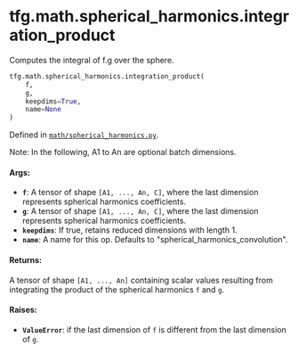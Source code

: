 <div itemscope itemtype="http://developers.google.com/ReferenceObject">
<meta itemprop="name" content="tfg.math.spherical_harmonics.integration_product" />
<meta itemprop="path" content="Stable" />
</div>

# tfg.math.spherical_harmonics.integration_product

Computes the integral of f.g over the sphere.

``` python
tfg.math.spherical_harmonics.integration_product(
    f,
    g,
    keepdims=True,
    name=None
)
```



Defined in [`math/spherical_harmonics.py`](https://cs.corp.google.com/#piper///depot/google3/third_party/py/tensorflow_graphics/math/spherical_harmonics.py).

<!-- Placeholder for "Used in" -->

Note:
  In the following, A1 to An are optional batch dimensions.

#### Args:

* <b>`f`</b>: A tensor of shape `[A1, ..., An, C]`, where the last dimension represents
    spherical harmonics coefficients.
* <b>`g`</b>: A tensor of shape `[A1, ..., An, C]`, where the last dimension represents
    spherical harmonics coefficients.
* <b>`keepdims`</b>: If true, retains reduced dimensions with length 1.
* <b>`name`</b>: A name for this op. Defaults to "spherical_harmonics_convolution".


#### Returns:

A tensor of shape `[A1, ..., An]` containing scalar values resulting from
integrating the product of the spherical harmonics `f` and `g`.


#### Raises:

* <b>`ValueError`</b>: if the last dimension of `f` is different from the last
  dimension of `g`.